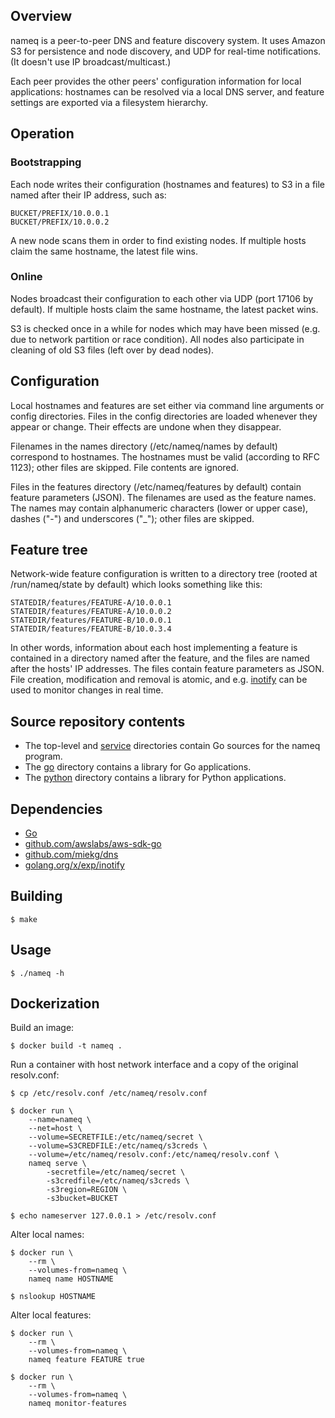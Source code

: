 ## Overview

nameq is a peer-to-peer DNS and feature discovery system.  It uses Amazon S3
for persistence and node discovery, and UDP for real-time notifications.  (It
doesn't use IP broadcast/multicast.)

Each peer provides the other peers' configuration information for local
applications: hostnames can be resolved via a local DNS server, and feature
settings are exported via a filesystem hierarchy.


## Operation

### Bootstrapping

Each node writes their configuration (hostnames and features) to S3 in a file
named after their IP address, such as:

	BUCKET/PREFIX/10.0.0.1
	BUCKET/PREFIX/10.0.0.2

A new node scans them in order to find existing nodes.  If multiple hosts claim
the same hostname, the latest file wins.

### Online

Nodes broadcast their configuration to each other via UDP (port 17106 by
default).  If multiple hosts claim the same hostname, the latest packet wins.

S3 is checked once in a while for nodes which may have been missed (e.g. due to
network partition or race condition).  All nodes also participate in cleaning
of old S3 files (left over by dead nodes).


## Configuration

Local hostnames and features are set either via command line arguments or
config directories.  Files in the config directories are loaded whenever they
appear or change.  Their effects are undone when they disappear.

Filenames in the names directory (/etc/nameq/names by default) correspond to
hostnames.  The hostnames must be valid (according to RFC 1123); other files
are skipped.  File contents are ignored.

Files in the features directory (/etc/nameq/features by default) contain
feature parameters (JSON).  The filenames are used as the feature names.  The
names may contain alphanumeric characters (lower or upper case), dashes ("-")
and underscores ("_"); other files are skipped.


## Feature tree

Network-wide feature configuration is written to a directory tree (rooted at
/run/nameq/state by default) which looks something like this:

	STATEDIR/features/FEATURE-A/10.0.0.1
	STATEDIR/features/FEATURE-A/10.0.0.2
	STATEDIR/features/FEATURE-B/10.0.0.1
	STATEDIR/features/FEATURE-B/10.0.3.4

In other words, information about each host implementing a feature is contained
in a directory named after the feature, and the files are named after the
hosts' IP addresses.  The files contain feature parameters as JSON.  File
creation, modification and removal is atomic, and e.g.
[inotify](https://en.wikipedia.org/wiki/Inotify) can be used to monitor changes
in real time.


## Source repository contents

- The top-level and [service](service) directories contain Go sources for the
  nameq program.
- The [go](go) directory contains a library for Go applications.
- The [python](python) directory contains a library for Python applications.


## Dependencies

- [Go](https://golang.org)
- [github.com/awslabs/aws-sdk-go](https://github.com/awslabs/aws-sdk-go)
- [github.com/miekg/dns](https://github.com/miekg/dns)
- [golang.org/x/exp/inotify](https://golang.org/x/exp/inotify)


## Building

	$ make


## Usage

	$ ./nameq -h


## Dockerization

Build an image:

	$ docker build -t nameq .

Run a container with host network interface and a copy of the original
resolv.conf:

	$ cp /etc/resolv.conf /etc/nameq/resolv.conf

	$ docker run \
		--name=nameq \
		--net=host \
		--volume=SECRETFILE:/etc/nameq/secret \
		--volume=S3CREDFILE:/etc/nameq/s3creds \
		--volume=/etc/nameq/resolv.conf:/etc/nameq/resolv.conf \
		nameq serve \
			-secretfile=/etc/nameq/secret \
			-s3credfile=/etc/nameq/s3creds \
			-s3region=REGION \
			-s3bucket=BUCKET

	$ echo nameserver 127.0.0.1 > /etc/resolv.conf

Alter local names:

	$ docker run \
		--rm \
		--volumes-from=nameq \
		nameq name HOSTNAME

	$ nslookup HOSTNAME

Alter local features:

	$ docker run \
		--rm \
		--volumes-from=nameq \
		nameq feature FEATURE true

	$ docker run \
		--rm \
		--volumes-from=nameq \
		nameq monitor-features

